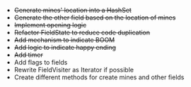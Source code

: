 * ~~Generate mines' location into a HashSet~~
* ~~Generate the other field based on the location of mines~~
* ~~Implement opening logic~~
* ~~Refactor FieldState to reduce code duplication~~
* ~~Add mechanism to indicate BOOM~~
* ~~Add logic to indicate happy ending~~
* ~~Add timer~~
* Add flags to fields
* Rewrite FieldVisiter as Iterator if possible
* Create different methods for create mines and other fields